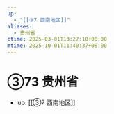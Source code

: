 ```yaml
---
up:
  - "[[③7 西南地区]]"
aliases:
  - 贵州省
ctime: 2025-03-01T13:27:10+08:00
mtime: 2025-10-01T11:40:37+08:00
---
```


# ③73 贵州省

- up: [[③7 西南地区]]
